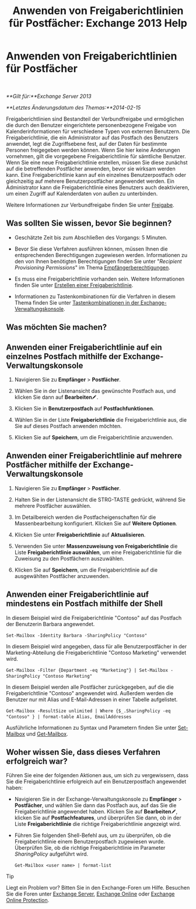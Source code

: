 ﻿---
title: 'Anwenden von Freigaberichtlinien für Postfächer: Exchange 2013 Help'
TOCTitle: Anwenden von Freigaberichtlinien für Postfächer
ms:assetid: dd4cc765-8469-4176-bb6e-d5b0f5235927
ms:mtpsurl: https://technet.microsoft.com/de-de/library/JJ657501(v=EXCHG.150)
ms:contentKeyID: 50476895
ms.date: 04/24/2018
mtps_version: v=EXCHG.150
ms.translationtype: HT
---

# Anwenden von Freigaberichtlinien für Postfächer

 

_**Gilt für:**Exchange Server 2013_

_**Letztes Änderungsdatum des Themas:**2014-02-15_

Freigaberichtlinien sind Bestandteil der Verbundfreigabe und ermöglichen die durch den Benutzer eingerichtete personenbezogene Freigabe von Kalenderinformationen für verschiedene Typen von externen Benutzern. Die Freigaberichtlinie, die ein Administrator auf das Postfach des Benutzers anwendet, legt die Zugriffsebene fest, auf der Daten für bestimmte Personen freigegeben werden können. Wenn Sie hier keine Änderungen vornehmen, gilt die vorgegebene Freigaberichtlinie für sämtliche Benutzer. Wenn Sie eine neue Freigaberichtlinie erstellen, müssen Sie diese zunächst auf die betreffenden Postfächer anwenden, bevor sie wirksam werden kann. Eine Freigaberichtlinie kann auf ein einzelnes Benutzerpostfach oder gleichzeitig auf mehrere Benutzerpostfächer angewendet werden. Ein Administrator kann die Freigaberichtlinie eines Benutzers auch deaktivieren, um einen Zugriff auf Kalenderdaten von außen zu unterbinden.

Weitere Informationen zur Verbundfreigabe finden Sie unter [Freigabe](sharing-exchange-2013-help.md).

## Was sollten Sie wissen, bevor Sie beginnen?

  - Geschätzte Zeit bis zum Abschließen des Vorgangs: 5 Minuten.

  - Bevor Sie diese Verfahren ausführen können, müssen Ihnen die entsprechenden Berechtigungen zugewiesen werden. Informationen zu den von Ihnen benötigten Berechtigungen finden Sie unter "*Recipient Provisioning Permissions*" im Thema [Empfängerberechtigungen](recipients-permissions-exchange-2013-help.md).

  - Es muss eine Freigaberichtlinie vorhanden sein. Weitere Informationen finden Sie unter [Erstellen einer Freigaberichtlinie](create-a-sharing-policy-exchange-2013-help.md).

  - Informationen zu Tastenkombinationen für die Verfahren in diesem Thema finden Sie unter [Tastenkombinationen in der Exchange-Verwaltungskonsole](keyboard-shortcuts-in-the-exchange-admin-center-exchange-online-protection-help.md).

## Was möchten Sie machen?

## Anwenden einer Freigaberichtlinie auf ein einzelnes Postfach mithilfe der Exchange-Verwaltungskonsole

1.  Navigieren Sie zu **Empfänger** \> **Postfächer**.

2.  Wählen Sie in der Listenansicht das gewünschte Postfach aus, und klicken Sie dann auf **Bearbeiten**![Bearbeitungssymbol](images/Bb124582.6f53ccb2-1f13-4c02-bea0-30690e6ea71d(EXCHG.150).gif "Bearbeitungssymbol").

3.  Klicken Sie in **Benutzerpostfach** auf **Postfachfunktionen**.

4.  Wählen Sie in der Liste **Freigaberichtlinie** die Freigaberichtlinie aus, die Sie auf dieses Postfach anwenden möchten.

5.  Klicken Sie auf **Speichern**, um die Freigaberichtlinie anzuwenden.

## Anwenden einer Freigaberichtlinie auf mehrere Postfächer mithilfe der Exchange-Verwaltungskonsole

1.  Navigieren Sie zu **Empfänger** \> **Postfächer**.

2.  Halten Sie in der Listenansicht die STRG-TASTE gedrückt, während Sie mehrere Postfächer auswählen.

3.  Im Detailbereich werden die Postfacheigenschaften für die Massenbearbeitung konfiguriert. Klicken Sie auf **Weitere Optionen**.

4.  Klicken Sie unter **Freigaberichtlinie** auf **Aktualisieren**.

5.  Verwenden Sie unter **Massenzuweisung von Freigaberichtlinie** die Liste **Freigaberichtlinie auswählen**, um eine Freigaberichtlinie für die Zuweisung zu den Postfächern auszuwählen.

6.  Klicken Sie auf **Speichern**, um die Freigaberichtlinie auf die ausgewählten Postfächer anzuwenden.

## Anwenden einer Freigaberichtlinie auf mindestens ein Postfach mithilfe der Shell

In diesem Beispiel wird die Freigaberichtlinie "Contoso" auf das Postfach der Benutzerin Barbara angewendet.

    Set-Mailbox -Identity Barbara -SharingPolicy "Contoso"

In diesem Beispiel wird angegeben, dass für alle Benutzerpostfächer in der Marketing-Abteilung die Freigaberichtlinie "Contoso Marketing" verwendet wird.

    Get-Mailbox -Filter {Department -eq "Marketing"} | Set-Mailbox -SharingPolicy "Contoso Marketing"

In diesem Beispiel werden alle Postfächer zurückgegeben, auf die die Freigaberichtlinie "Contoso" angewendet wird. Außerdem werden die Benutzer nur mit Alias und E-Mail-Adressen in einer Tabelle aufgelistet.

    Get-Mailbox -ResultSize unlimited | Where {$_.SharingPolicy -eq "Contoso" } | format-table Alias, EmailAddresses

Ausführliche Informationen zu Syntax und Parametern finden Sie unter [Set-Mailbox](https://technet.microsoft.com/de-de/library/bb123981\(v=exchg.150\)) und [Get-Mailbox](https://technet.microsoft.com/de-de/library/bb123685\(v=exchg.150\)).

## Woher wissen Sie, dass dieses Verfahren erfolgreich war?

Führen Sie eine der folgenden Aktionen aus, um sich zu vergewissern, dass Sie die Freigaberichtlinie erfolgreich auf ein Benutzerpostfach angewendet haben:

  - Navigieren Sie in der Exchange-Verwaltungskonsole zu **Empfänger** \> **Postfächer**, und wählen Sie dann das Postfach aus, auf das Sie die Freigaberichtlinie angewendet haben. Klicken Sie auf **Bearbeiten**![Bearbeitungssymbol](images/Bb124582.6f53ccb2-1f13-4c02-bea0-30690e6ea71d(EXCHG.150).gif "Bearbeitungssymbol"), klicken Sie auf **Postfachfeatures**, und überprüfen Sie dann, ob in der Liste **Freigaberichtlinie** die richtige Freigaberichtlinie angezeigt wird.

  - Führen Sie folgenden Shell-Befehl aus, um zu überprüfen, ob die Freigaberichtlinie einem Benutzerpostfach zugewiesen wurde. Überprüfen Sie, ob die richtige Freigaberichtlinie im Parameter *SharingPolicy* aufgeführt wird.
    
        Get-Mailbox <user name> | format-list


> [!TIP]
> Liegt ein Problem vor? Bitten Sie in den Exchange-Foren um Hilfe. Besuchen Sie die Foren unter <A href="https://go.microsoft.com/fwlink/p/?linkid=60612">Exchange Server</A>, <A href="https://go.microsoft.com/fwlink/p/?linkid=267542">Exchange Online</A> oder <A href="https://go.microsoft.com/fwlink/p/?linkid=285351">Exchange Online Protection</A>.


